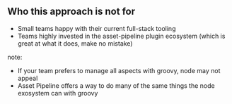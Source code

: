 ##  Who this approach is not for

- Small teams happy with their current full-stack tooling
- Teams highly invested in the asset-pipeline plugin ecosystem (which is great at what it does, make no mistake)

note:
- If your team prefers to manage all aspects with groovy, node may not appeal
- Asset Pipeline offers a way to do many of the same things the node exosystem can with groovy
